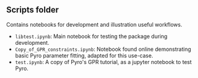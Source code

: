 ## Scripts folder
Contains notebooks for development and illustration useful workflows.

- `libtest.ipynb`: Main notebook for testing the package during development.
- `Copy_of_GPR_constraints.ipynb`: Notebook found online demonstrating basic Pyro parameter fitting, adapted for this use-case.
- `test.ipynb`: A copy of Pyro's GPR tutorial, as a jupyter notebook to test Pyro.